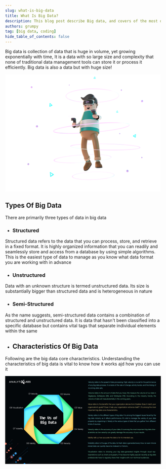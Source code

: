```yaml
---
slug: what-is-big-data
title: What Is Big Data?
description: This blog post describe Big data, and covers of the most details Big data
authors: grumpy
tag: [big data, coding]
hide_table_of_contents: false
---
```


<!-- ## Big Data -->

Big data is collection of data that is huge in volume, yet growing exponentially with time, It is a data with so large size and complexity that none of traditional data management tools can store it or process it efficiently. Big data is also a data but with huge size!

<!-- truncate -->

![What Is Big Data?](../static/img/blog/cute-boy-enjoy-play-virtual-game.png)

## Types Of Big Data

There are primarily three types of data in big data

-   ### Structured

Structured data refers to the data that you can process, store, and retrieve in a fixed format. It is highly organized information that you can readily and seamlessly store and access from a database by using simple algorithms. This is the easiest type of data to manage as you know what data format you are working with in advance

-   ### Unstructured

Data with an unknown structure is termed unstructured data. Its size is substantially bigger than structured data and is heterogeneous in nature

-   ### Semi-Structured

As the name suggests, semi-structured data contains a combination of structured and unstructured data. It is data that hasn't been classified into a specific database but contains vital tags that separate individual elements within the same

-   ## Characteristics Of Big Data

Following are the big data core characteristics. Understanding the characteristics of big data is vital to know how it works ajd how you can use it

![Characteristics](../static/img/blog/characteristics.jpg)
